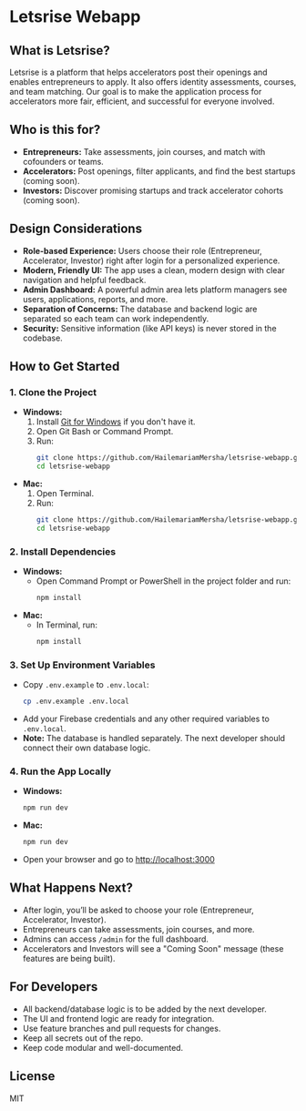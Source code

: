 # Letsrise Webapp

## What is Letsrise?
Letsrise is a platform that helps accelerators post their openings and enables entrepreneurs to apply. It also offers identity assessments, courses, and team matching. Our goal is to make the application process for accelerators more fair, efficient, and successful for everyone involved.

## Who is this for?
- **Entrepreneurs:** Take assessments, join courses, and match with cofounders or teams.
- **Accelerators:** Post openings, filter applicants, and find the best startups (coming soon).
- **Investors:** Discover promising startups and track accelerator cohorts (coming soon).

## Design Considerations
- **Role-based Experience:** Users choose their role (Entrepreneur, Accelerator, Investor) right after login for a personalized experience.
- **Modern, Friendly UI:** The app uses a clean, modern design with clear navigation and helpful feedback.
- **Admin Dashboard:** A powerful admin area lets platform managers see users, applications, reports, and more.
- **Separation of Concerns:** The database and backend logic are separated so each team can work independently.
- **Security:** Sensitive information (like API keys) is never stored in the codebase.

## How to Get Started

### 1. Clone the Project
- **Windows:**
  1. Install [Git for Windows](https://git-scm.com/download/win) if you don't have it.
  2. Open Git Bash or Command Prompt.
  3. Run:
     ```sh
     git clone https://github.com/HailemariamMersha/letsrise-webapp.git
     cd letsrise-webapp
     ```
- **Mac:**
  1. Open Terminal.
  2. Run:
     ```sh
     git clone https://github.com/HailemariamMersha/letsrise-webapp.git
     cd letsrise-webapp
     ```

### 2. Install Dependencies
- **Windows:**
  - Open Command Prompt or PowerShell in the project folder and run:
    ```sh
    npm install
    ```
- **Mac:**
  - In Terminal, run:
    ```sh
    npm install
    ```

### 3. Set Up Environment Variables
- Copy `.env.example` to `.env.local`:
  ```sh
  cp .env.example .env.local
  ```
- Add your Firebase credentials and any other required variables to `.env.local`.
- **Note:** The database is handled separately. The next developer should connect their own database logic.

### 4. Run the App Locally
- **Windows:**
  ```sh
  npm run dev
  ```
- **Mac:**
  ```sh
  npm run dev
  ```
- Open your browser and go to [http://localhost:3000](http://localhost:3000)

## What Happens Next?
- After login, you’ll be asked to choose your role (Entrepreneur, Accelerator, Investor).
- Entrepreneurs can take assessments, join courses, and more.
- Admins can access `/admin` for the full dashboard.
- Accelerators and Investors will see a "Coming Soon" message (these features are being built).

## For Developers
- All backend/database logic is to be added by the next developer.
- The UI and frontend logic are ready for integration.
- Use feature branches and pull requests for changes.
- Keep all secrets out of the repo.
- Keep code modular and well-documented.

## License
MIT
